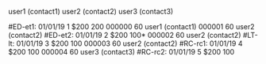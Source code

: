user1 (contact1)
user2 (contact2)
user3 (contact3)

#ED-et1:  01/01/19  1   $200  200
000000  60 user1 (contact1)
000001  60 user2 (contact2)
#ED-et2:  01/01/19  2   $200  100*
000002  60 user2 (contact2)
#LT-lt:  01/01/19  3   $200  100
000003  60 user2 (contact2)
#RC-rc1:  01/01/19  4   $200  100
000004  60 user3 (contact3)
#RC-rc2:  01/01/19  5   $200  100
